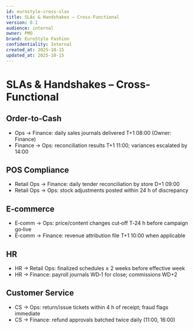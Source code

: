 ```yaml
---
id: eurostyle-cross-slas
title: SLAs & Handshakes – Cross-Functional
version: 0.1
audience: internal
owner: PMO
brand: EuroStyle Fashion
confidentiality: Internal
created_at: 2025-10-15
updated_at: 2025-10-15
---
```


# SLAs & Handshakes – Cross-Functional

## Order‑to‑Cash
- Ops → Finance: daily sales journals delivered T+1 08:00 (Owner: Finance)
- Finance → Ops: reconciliation results T+1 11:00; variances escalated by 14:00

## POS Compliance
- Retail Ops → Finance: daily tender reconciliation by store D+1 09:00
- Retail Ops → Ops: stock adjustments posted within 24 h of discrepancy

## E‑commerce
- E‑comm → Ops: price/content changes cut‑off T‑24 h before campaign go‑live
- E‑comm → Finance: revenue attribution file T+1 10:00 when applicable

## HR
- HR → Retail Ops: finalized schedules ≥ 2 weeks before effective week
- HR → Finance: payroll journals WD‑1 for close; commissions WD+2

## Customer Service
- CS → Ops: return/issue tickets within 4 h of receipt; fraud flags immediate
- CS → Finance: refund approvals batched twice daily (11:00, 16:00)
